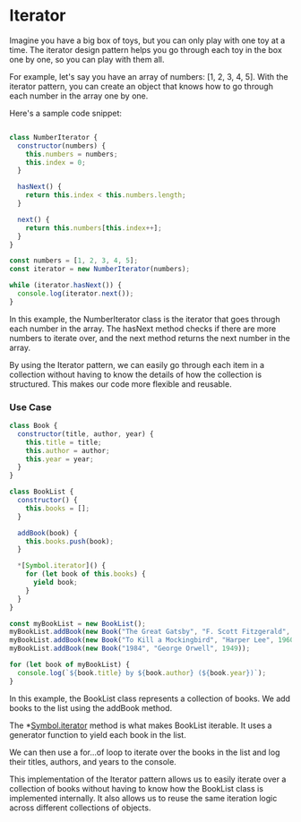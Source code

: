 # Iterator



Imagine you have a big box of toys, but you can only play with one toy at a time. The iterator design pattern helps you go through each toy in the box one by one, so you can play with them all.

For example, let's say you have an array of numbers: [1, 2, 3, 4, 5]. With the iterator pattern, you can create an object that knows how to go through each number in the array one by one. 

Here's a sample code snippet:
```javascript

class NumberIterator {
  constructor(numbers) {
    this.numbers = numbers;
    this.index = 0;
  }

  hasNext() {
    return this.index < this.numbers.length;
  }

  next() {
    return this.numbers[this.index++];
  }
}

const numbers = [1, 2, 3, 4, 5];
const iterator = new NumberIterator(numbers);

while (iterator.hasNext()) {
  console.log(iterator.next());
}

```
In this example, the NumberIterator class is the iterator that goes through each number in the array. The hasNext method checks if there are more numbers to iterate over, and the next method returns the next number in the array.

By using the Iterator pattern, we can easily go through each item in a collection without having to know the details of how the collection is structured. This makes our code more flexible and reusable.




### Use Case


```javascript
class Book {
  constructor(title, author, year) {
    this.title = title;
    this.author = author;
    this.year = year;
  }
}

class BookList {
  constructor() {
    this.books = [];
  }

  addBook(book) {
    this.books.push(book);
  }

  *[Symbol.iterator]() {
    for (let book of this.books) {
      yield book;
    }
  }
}

const myBookList = new BookList();
myBookList.addBook(new Book("The Great Gatsby", "F. Scott Fitzgerald", 1925));
myBookList.addBook(new Book("To Kill a Mockingbird", "Harper Lee", 1960));
myBookList.addBook(new Book("1984", "George Orwell", 1949));

for (let book of myBookList) {
  console.log(`${book.title} by ${book.author} (${book.year})`);
}

```
In this example, the BookList class represents a collection of books. We add books to the list using the addBook method.

The *[Symbol.iterator]() method is what makes BookList iterable. It uses a generator function to yield each book in the list.

We can then use a for...of loop to iterate over the books in the list and log their titles, authors, and years to the console.

This implementation of the Iterator pattern allows us to easily iterate over a collection of books without having to know how the BookList class is implemented internally. It also allows us to reuse the same iteration logic across different collections of objects.




























